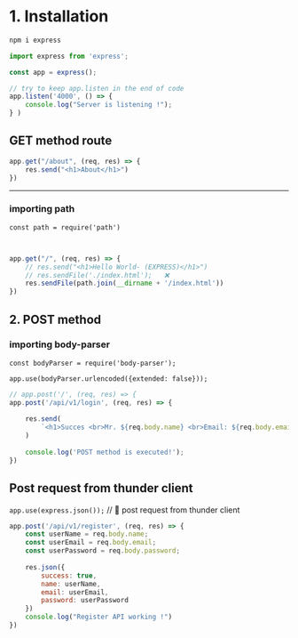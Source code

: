 # 1. Installation 

```js
npm i express
```

```js
import express from 'express';

const app = express();

// try to keep app.listen in the end of code
app.listen('4000', () => {
    console.log("Server is listening !");
} )
```

## GET method route
```js
app.get("/about", (req, res) => {
    res.send("<h1>About</h1>")
})
```
--- 

### importing path
`const path = require('path')`
```js


app.get("/", (req, res) => {
    // res.send("<h1>Hello World- (EXPRESS)</h1>")
    // res.sendFile('./index.html');   ❌
    res.sendFile(path.join(__dirname + '/index.html'))
})
```



## 2. POST method 

### importing body-parser
`const bodyParser = require('body-parser');`

`app.use(bodyParser.urlencoded({extended: false}));`

```js
// app.post('/', (req, res) => {
app.post('/api/v1/login', (req, res) => {
    
    res.send(
        `<h1>Succes <br>Mr. ${req.body.name} <br>Email: ${req.body.email} <br>Password: ${req.body.password}`
    )
    
    console.log('POST method is executed!');
})
```

## Post request from thunder client

`app.use(express.json());`    // 🎯 post request from thunder client

```js
app.post('/api/v1/register', (req, res) => {
    const userName = req.body.name;
    const userEmail = req.body.email;
    const userPassword = req.body.password;
    
    res.json({
        success: true,
        name: userName,
        email: userEmail,
        password: userPassword
    })
    console.log("Register API working !")
})
```

